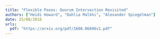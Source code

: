 ```yaml
---
title: "Flexible Paxos: Quorum Intersection Revisited"
authors: ["Heidi Howard", "Dahlia Malkhi", "Alexander Spiegelman"]
date: 25/08/2016
urls:
  pdf: "https://arxiv.org/pdf/1608.06696v1.pdf"
---
```

